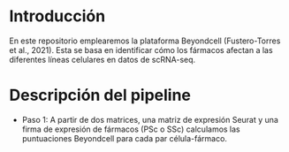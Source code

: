 # Introducción
En este repositorio emplearemos la plataforma Beyondcell (Fustero-Torres et al., 2021). Esta se basa en identificar cómo los fármacos afectan a las diferentes líneas celulares en datos de scRNA-seq.
# Descripción del pipeline
- Paso 1: A partir de dos matrices, una matriz de expresión Seurat y una firma de expresión de fármacos (PSc o SSc) calculamos las puntuaciones Beyondcell para cada par célula-fármaco.
